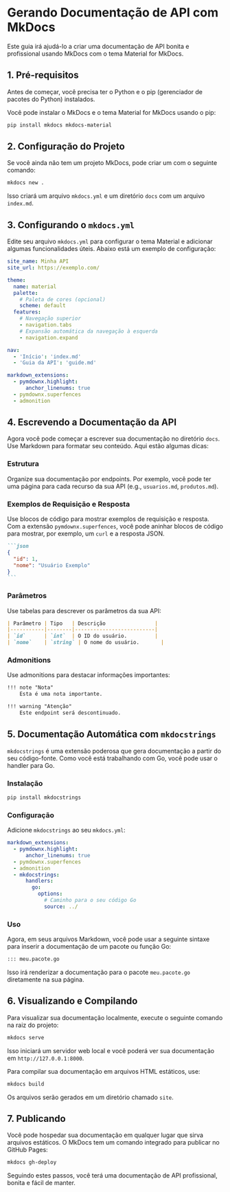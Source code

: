 # Gerando Documentação de API com MkDocs

Este guia irá ajudá-lo a criar uma documentação de API bonita e profissional usando MkDocs com o tema Material for MkDocs.

## 1. Pré-requisitos

Antes de começar, você precisa ter o Python e o pip (gerenciador de pacotes do Python) instalados.

Você pode instalar o MkDocs e o tema Material for MkDocs usando o pip:

```bash
pip install mkdocs mkdocs-material
```

## 2. Configuração do Projeto

Se você ainda não tem um projeto MkDocs, pode criar um com o seguinte comando:

```bash
mkdocs new .
```

Isso criará um arquivo `mkdocs.yml` e um diretório `docs` com um arquivo `index.md`.

## 3. Configurando o `mkdocs.yml`

Edite seu arquivo `mkdocs.yml` para configurar o tema Material e adicionar algumas funcionalidades úteis. Abaixo está um exemplo de configuração:

```yaml
site_name: Minha API
site_url: https://exemplo.com/

theme:
  name: material
  palette:
    # Paleta de cores (opcional)
    scheme: default
  features:
    # Navegação superior
    - navigation.tabs
    # Expansão automática da navegação à esquerda
    - navigation.expand

nav:
  - 'Início': 'index.md'
  - 'Guia da API': 'guide.md'

markdown_extensions:
  - pymdownx.highlight:
      anchor_linenums: true
  - pymdownx.superfences
  - admonition
```

## 4. Escrevendo a Documentação da API

Agora você pode começar a escrever sua documentação no diretório `docs`. Use Markdown para formatar seu conteúdo. Aqui estão algumas dicas:

### Estrutura

Organize sua documentação por endpoints. Por exemplo, você pode ter uma página para cada recurso da sua API (e.g., `usuarios.md`, `produtos.md`).

### Exemplos de Requisição e Resposta

Use blocos de código para mostrar exemplos de requisição e resposta. Com a extensão `pymdownx.superfences`, você pode aninhar blocos de código para mostrar, por exemplo, um `curl` e a resposta JSON.

````markdown
```json
{
  "id": 1,
  "nome": "Usuário Exemplo"
}
```
````

### Parâmetros

Use tabelas para descrever os parâmetros da sua API:

```markdown
| Parâmetro | Tipo   | Descrição                |
|-----------|--------|--------------------------|
| `id`      | `int`  | O ID do usuário.         |
| `nome`    | `string` | O nome do usuário.       |
```

### Admonitions

Use admonitions para destacar informações importantes:

```markdown
!!! note "Nota"
    Esta é uma nota importante.

!!! warning "Atenção"
    Este endpoint será descontinuado.
```

## 5. Documentação Automática com `mkdocstrings`

`mkdocstrings` é uma extensão poderosa que gera documentação a partir do seu código-fonte. Como você está trabalhando com Go, você pode usar o handler para Go.

### Instalação

```bash
pip install mkdocstrings
```

### Configuração

Adicione `mkdocstrings` ao seu `mkdocs.yml`:

```yaml
markdown_extensions:
  - pymdownx.highlight:
      anchor_linenums: true
  - pymdownx.superfences
  - admonition
  - mkdocstrings:
      handlers:
        go:
          options:
            # Caminho para o seu código Go
            source: ../
```

### Uso

Agora, em seus arquivos Markdown, você pode usar a seguinte sintaxe para inserir a documentação de um pacote ou função Go:

```markdown
::: meu.pacote.go
```

Isso irá renderizar a documentação para o pacote `meu.pacote.go` diretamente na sua página.

## 6. Visualizando e Compilando

Para visualizar sua documentação localmente, execute o seguinte comando na raiz do projeto:

```bash
mkdocs serve
```

Isso iniciará um servidor web local e você poderá ver sua documentação em `http://127.0.0.1:8000`.

Para compilar sua documentação em arquivos HTML estáticos, use:

```bash
mkdocs build
```

Os arquivos serão gerados em um diretório chamado `site`.

## 7. Publicando

Você pode hospedar sua documentação em qualquer lugar que sirva arquivos estáticos. O MkDocs tem um comando integrado para publicar no GitHub Pages:

```bash
mkdocs gh-deploy
```

Seguindo estes passos, você terá uma documentação de API profissional, bonita e fácil de manter.
